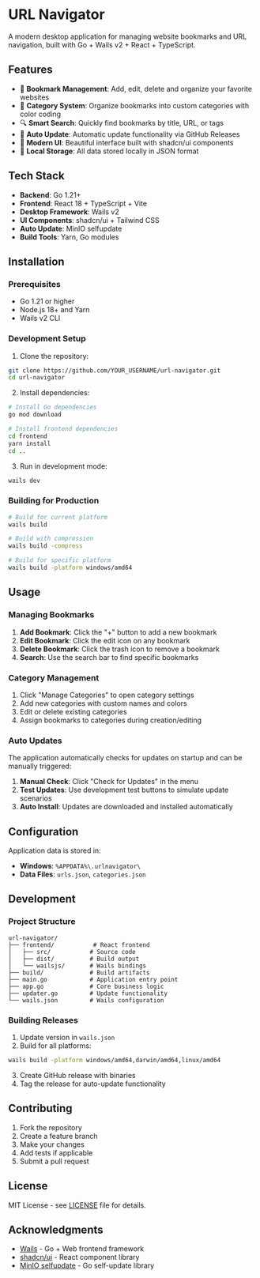 # URL Navigator

A modern desktop application for managing website bookmarks and URL navigation, built with Go + Wails v2 + React + TypeScript.

## Features

- 🔖 **Bookmark Management**: Add, edit, delete and organize your favorite websites
- 📁 **Category System**: Organize bookmarks into custom categories with color coding
- 🔍 **Smart Search**: Quickly find bookmarks by title, URL, or tags
- 🚀 **Auto Update**: Automatic update functionality via GitHub Releases
- 🎨 **Modern UI**: Beautiful interface built with shadcn/ui components
- 💾 **Local Storage**: All data stored locally in JSON format

## Tech Stack

- **Backend**: Go 1.21+
- **Frontend**: React 18 + TypeScript + Vite
- **Desktop Framework**: Wails v2
- **UI Components**: shadcn/ui + Tailwind CSS
- **Auto Update**: MinIO selfupdate
- **Build Tools**: Yarn, Go modules

## Installation

### Prerequisites

- Go 1.21 or higher
- Node.js 18+ and Yarn
- Wails v2 CLI

### Development Setup

1. Clone the repository:
```bash
git clone https://github.com/YOUR_USERNAME/url-navigator.git
cd url-navigator
```

2. Install dependencies:
```bash
# Install Go dependencies
go mod download

# Install frontend dependencies
cd frontend
yarn install
cd ..
```

3. Run in development mode:
```bash
wails dev
```

### Building for Production

```bash
# Build for current platform
wails build

# Build with compression
wails build -compress

# Build for specific platform
wails build -platform windows/amd64
```

## Usage

### Managing Bookmarks

1. **Add Bookmark**: Click the "+" button to add a new bookmark
2. **Edit Bookmark**: Click the edit icon on any bookmark
3. **Delete Bookmark**: Click the trash icon to remove a bookmark
4. **Search**: Use the search bar to find specific bookmarks

### Category Management

1. Click "Manage Categories" to open category settings
2. Add new categories with custom names and colors
3. Edit or delete existing categories
4. Assign bookmarks to categories during creation/editing

### Auto Updates

The application automatically checks for updates on startup and can be manually triggered:

1. **Manual Check**: Click "Check for Updates" in the menu
2. **Test Updates**: Use development test buttons to simulate update scenarios
3. **Auto Install**: Updates are downloaded and installed automatically

## Configuration

Application data is stored in:
- **Windows**: `%APPDATA%\.urlnavigator\`
- **Data Files**: `urls.json`, `categories.json`

## Development

### Project Structure

```
url-navigator/
├── frontend/           # React frontend
│   ├── src/           # Source code
│   ├── dist/          # Build output
│   └── wailsjs/       # Wails bindings
├── build/             # Build artifacts
├── main.go            # Application entry point
├── app.go             # Core business logic
├── updater.go         # Update functionality
└── wails.json         # Wails configuration
```

### Building Releases

1. Update version in `wails.json`
2. Build for all platforms:
```bash
wails build -platform windows/amd64,darwin/amd64,linux/amd64
```
3. Create GitHub release with binaries
4. Tag the release for auto-update functionality

## Contributing

1. Fork the repository
2. Create a feature branch
3. Make your changes
4. Add tests if applicable
5. Submit a pull request

## License

MIT License - see [LICENSE](LICENSE) file for details.

## Acknowledgments

- [Wails](https://wails.io/) - Go + Web frontend framework
- [shadcn/ui](https://ui.shadcn.com/) - React component library
- [MinIO selfupdate](https://github.com/minio/selfupdate) - Go self-update library